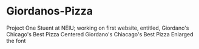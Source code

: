 # Giordanos-Pizza
Project One
Stuent at NEIU; working on first website, entitled, Giordano's Chicago's Best Pizza
Centered Giordano's Chiacago's Best Pizza
Enlarged the font
